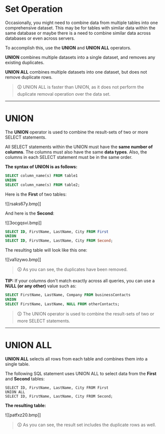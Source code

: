 # Set Operation
Occasionally, you might need to combine data from multiple tables into one comprehensive dataset. This may be for tables with similar data within the same database or maybe there is a need to combine similar data across databases or even across servers.  
  
To accomplish this, use the **UNION** and **UNION ALL** operators.  
  
**UNION** combines multiple datasets into a single dataset, and removes any existing duplicates.  

**UNION ALL** combines multiple datasets into one dataset, but does not remove duplicate rows.

>🛈 UNION ALL is faster than UNION, as it does not perform the duplicate removal operation over the data set.

---

# UNION
The **UNION** operator is used to combine the result-sets of two or more SELECT statements.  
  
All SELECT statements within the UNION must have the **same number of columns**. The columns must also have the same **data types**. Also, the columns in each SELECT statement must be in the same order.  

**The syntax of UNION is as follows:**

```sql
SELECT column_name(s) FROM table1  
UNION  
SELECT column_name(s) FROM table2;
```

Here is the **First** of two tables:

![[rsaks67y.bmp]]

And here is the **Second**:

![[3ocgqsvi.bmp]]

```sql
SELECT ID, FirstName, LastName, City FROM First
UNION
SELECT ID, FirstName, LastName, City FROM Second;
```

The resulting table will look like this one:

![[va1izywo.bmp]]

>🛈 As you can see, the duplicates have been removed.

**TIP:**  If your columns don't match exactly across all queries, you can use a **NULL (or any other)** value such as:

```sql
SELECT FirstName, LastName, Company FROM businessContacts
UNION
SELECT FirstName, LastName, NULL FROM otherContacts;
```

>🛈 The UNION operator is used to combine the result-sets of two or more SELECT statements.

---

# UNION ALL
**UNION ALL** selects all rows from each table and combines them into a single table.  
  
The following SQL statement uses UNION ALL to select data from the **First** and **Second** tables:

```mysql
SELECT ID, FirstName, LastName, City FROM First
UNION ALL
SELECT ID, FirstName, LastName, City FROM Second;
```

**The resulting table:**

![[patfxz20.bmp]]

>🛈 As you can see, the result set includes the duplicate rows as well.